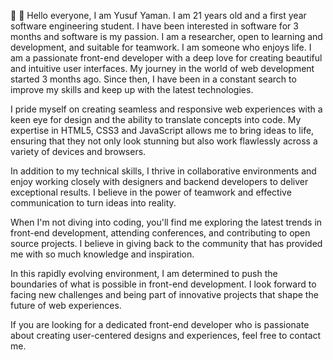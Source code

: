 👋 👋 Hello everyone, I am Yusuf Yaman. I am 21 years old and a first year software engineering student. I have been interested in software for 3 months and software is my passion. I am a researcher, open to learning and development, and suitable for teamwork. I am someone who enjoys life.
I am a passionate front-end developer with a deep love for creating beautiful and intuitive user interfaces. My journey in the world of web development started 3 months ago. Since then, I have been in a constant search to improve my skills and keep up with the latest technologies.

I pride myself on creating seamless and responsive web experiences with a keen eye for design and the ability to translate concepts into code. My expertise in HTML5, CSS3 and JavaScript allows me to bring ideas to life, ensuring that they not only look stunning but also work flawlessly across a variety of devices and browsers.

In addition to my technical skills, I thrive in collaborative environments and enjoy working closely with designers and backend developers to deliver exceptional results. I believe in the power of teamwork and effective communication to turn ideas into reality.

When I'm not diving into coding, you'll find me exploring the latest trends in front-end development, attending conferences, and contributing to open source projects. I believe in giving back to the community that has provided me with so much knowledge and inspiration.

In this rapidly evolving environment, I am determined to push the boundaries of what is possible in front-end development. I look forward to facing new challenges and being part of innovative projects that shape the future of web experiences.

If you are looking for a dedicated front-end developer who is passionate about creating user-centered designs and experiences, feel free to contact me.


<!---
yusufyaman07/yusufyaman07 is a ✨ special ✨ repository because its `README.md` (this file) appears on your GitHub profile.
You can click the Preview link to take a look at your changes.
--->



